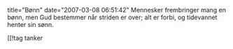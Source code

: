 title="Bønn"
date="2007-03-08 06:51:42"
Mennesker frembringer mang en bønn,
men Gud bestemmer
når striden er over; alt er forbi,
og tidevannet henter sin sønn.

[[!tag  tanker
